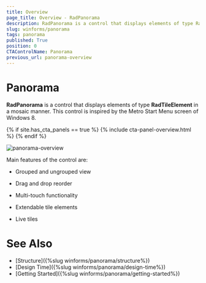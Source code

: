 ```yaml
---
title: Overview
page_title: Overview - RadPanorama
description: RadPanorama is a control that displays elements of type RadTileElement in a mosaic manner.
slug: winforms/panorama
tags: panorama
published: True
position: 0
CTAControlName: Panorama
previous_url: panorama-overview
---
```


# Panorama

**RadPanorama** is a control that displays elements of type **RadTileElement** in a mosaic manner. This control is inspired by the Metro Start Menu screen of Windows 8.

{% if site.has_cta_panels == true %}
{% include cta-panel-overview.html %}
{% endif %}
 
![panorama-overview](images/panorama-overview001.gif)

Main features of the control are:

* Grouped and ungrouped view

* Drag and drop reorder

* Multi-touch functionality

* Extendable tile elements 

* Live tiles

# See Also

* [Structure]({%slug winforms/panorama/structure%})	
* [Design Time]({%slug winforms/panorama/design-time%})	
* [Getting Started]({%slug winforms/panorama/getting-started%})	

